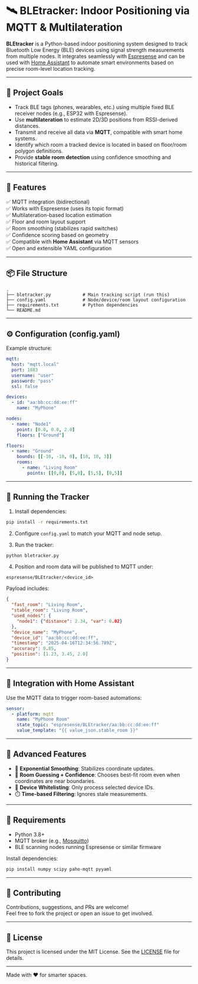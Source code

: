# 🛰️ BLEtracker: Indoor Positioning via MQTT & Multilateration

**BLEtracker** is a Python-based indoor positioning system designed to track Bluetooth Low Energy (BLE) devices using signal strength measurements from multiple nodes. It integrates seamlessly with [Espresense](https://github.com/espresense/espresense) and can be used with [Home Assistant](https://www.home-assistant.io/) to automate smart environments based on precise room-level location tracking.

---

## 🎯 Project Goals

- Track BLE tags (phones, wearables, etc.) using multiple fixed BLE receiver nodes (e.g., ESP32 with Espresense).
- Use **multilateration** to estimate 2D/3D positions from RSSI-derived distances.
- Transmit and receive all data via **MQTT**, compatible with smart home systems.
- Identify which room a tracked device is located in based on floor/room polygon definitions.
- Provide **stable room detection** using confidence smoothing and historical filtering.

---

## 🧩 Features

✅ MQTT integration (bidirectional)  
✅ Works with Espresense (uses its topic format)  
✅ Multilateration-based location estimation  
✅ Floor and room layout support  
✅ Room smoothing (stabilizes rapid switches)  
✅ Confidence scoring based on geometry  
✅ Compatible with **Home Assistant** via MQTT sensors  
✅ Open and extensible YAML configuration

---

## 📦 File Structure

```
.
├── bletracker.py            # Main tracking script (run this)
├── config.yaml              # Node/device/room layout configuration
├── requirements.txt         # Python dependencies
└── README.md
```

---

## ⚙️ Configuration (config.yaml)

Example structure:

```yaml
mqtt:
  host: "mqtt.local"
  port: 1883
  username: "user"
  password: "pass"
  ssl: false

devices:
  - id: "aa:bb:cc:dd:ee:ff"
    name: "MyPhone"

nodes:
  - name: "Node1"
    point: [0.0, 0.0, 2.0]
    floors: ["Ground"]

floors:
  - name: "Ground"
    bounds: [[-10, -10, 0], [10, 10, 3]]
    rooms:
      - name: "Living Room"
        points: [[0,0], [5,0], [5,5], [0,5]]
```

---

## 🚀 Running the Tracker

1. Install dependencies:

```bash
pip install -r requirements.txt
```

2. Configure `config.yaml` to match your MQTT and node setup.

3. Run the tracker:

```bash
python bletracker.py
```

4. Position and room data will be published to MQTT under:

```
espresense/BLEtracker/<device_id>
```

Payload includes:

```json
{
  "fast_room": "Living Room",
  "stable_room": "Living Room",
  "used_nodes": {
    "node1": {"distance": 2.34, "var": 0.02}
  },
  "device_name": "MyPhone",
  "device_id": "aa:bb:cc:dd:ee:ff",
  "timestamp": "2025-04-16T12:34:56.789Z",
  "accuracy": 0.85,
  "position": [1.23, 3.45, 2.0]
}
```

---

## 🧠 Integration with Home Assistant

Use the MQTT data to trigger room-based automations:

```yaml
sensor:
  - platform: mqtt
    name: "MyPhone Room"
    state_topic: "espresense/BLEtracker/aa:bb:cc:dd:ee:ff"
    value_template: "{{ value_json.stable_room }}"
```

---

## 🔧 Advanced Features

- 🔄 **Exponential Smoothing**: Stabilizes coordinate updates.
- 🧠 **Room Guessing + Confidence**: Chooses best-fit room even when coordinates are near boundaries.
- 🚫 **Device Whitelisting**: Only process selected device IDs.
- ⏱️ **Time-based Filtering**: Ignores stale measurements.

---

## 📌 Requirements

- Python 3.8+
- MQTT broker (e.g., [Mosquitto](https://mosquitto.org/))
- BLE scanning nodes running Espresense or similar firmware

Install dependencies:

```bash
pip install numpy scipy paho-mqtt pyyaml
```

---

## 🤝 Contributing

Contributions, suggestions, and PRs are welcome!  
Feel free to fork the project or open an issue to get involved.

---

## 📄 License

This project is licensed under the MIT License. See the [LICENSE](LICENSE) file for details.

---

Made with ❤️ for smarter spaces.